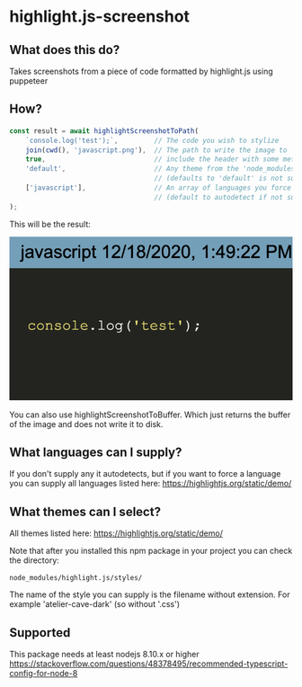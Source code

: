 # highlight.js-screenshot

## What does this do?
Takes screenshots from a piece of code formatted by highlight.js using puppeteer

## How?

```typescript
const result = await highlightScreenshotToPath(
    `console.log('test');`,         // The code you wish to stylize
    join(cwd(), 'javascript.png'),  // The path to write the image to
    true,                           // include the header with some metadata
    'default',                      // Any theme from the 'node_modules/highlight.js/styles' dir
                                    // (defaults to 'default' is not supplied)
    ['javascript'],                 // An array of languages you force the library to use 
                                    // (default to autodetect if not supplied)
);
```

This will be the result:

![Alt text](README.md_images/javascript.png?raw=true "Sample")

You can also use highlightScreenshotToBuffer. Which just returns the buffer of the image and does not write it to disk.

## What languages can I supply?
If you don't supply any it autodetects, but if you want to force a language you can supply all languages listed here:
https://highlightjs.org/static/demo/

## What themes can I select?
All themes listed here:
https://highlightjs.org/static/demo/

Note that after you installed this npm package in your project you can check the directory:
```shell
node_modules/highlight.js/styles/
```
The name of the style you can supply is the filename without extension. For example 'atelier-cave-dark' (so without '.css')

## Supported
This package needs at least nodejs 8.10.x or higher
https://stackoverflow.com/questions/48378495/recommended-typescript-config-for-node-8

